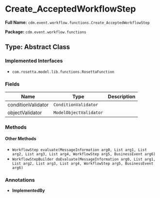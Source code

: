 # Create_AcceptedWorkflowStep

**Full Name:** `cdm.event.workflow.functions.Create_AcceptedWorkflowStep`

**Package:** `cdm.event.workflow.functions`

## Type: Abstract Class

### Implemented Interfaces

- `com.rosetta.model.lib.functions.RosettaFunction`

### Fields

| Name | Type | Description |
|------|------|-------------|
| conditionValidator | `ConditionValidator` |  |
| objectValidator | `ModelObjectValidator` |  |

### Methods

#### Other Methods

- `WorkflowStep evaluate(MessageInformation arg0, List arg1, List arg2, List arg3, List arg4, WorkflowStep arg5, BusinessEvent arg6)`
- `WorkflowStepBuilder doEvaluate(MessageInformation arg0, List arg1, List arg2, List arg3, List arg4, WorkflowStep arg5, BusinessEvent arg6)`

### Annotations

- **ImplementedBy**

